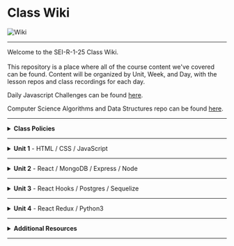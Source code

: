 # Class Wiki

![Wiki](https://media.wired.com/photos/5955ac6b5992c54331ac161b/191:100/pass/2000px-Wikipedia-logo-v2-en-F.jpg)

___
Welcome to the SEI-R-1-25 Class Wiki. <br/><br/> This repository is a place where all of the course content we've covered can be found. Content will be organized by Unit, Week, and Day, with the lesson repos and class recordings for each day.

Daily Javascript Challenges can be found [here](https://github.com/SEI-R-1-25/daily_js_challenges).

Computer Science Algorithms and Data Structures repo can be found [here](https://github.com/SEI-R-1-25/cs_data_structures).

___
<details><summary><strong>Class Policies</strong></summary><p>
  
Below, you will find class policies and requirements as laid out in Orientation on the first day of class and as conveyed by the Instructional Team.  We compile them here for your reference and review.
  
</p>

<ul type="none">

<li><details><summary><strong>Code of Conduct</strong></summary><p>
  
<ul>
  <li>Foster a productive classroom environment.</li>
  <li>Treat others with respect and dignity.</li>
  <li>Remember that everyone is coming at this with a different background.</li>
  <li>Professionalism in all methods of communication, both in-person <i>and</i> online.
    <ul>
      <li>Slack is an extension of our on-campus community. We ask that you remain courteous, respectful, and professional while engaging on Slack.</li>
    </ul>
  </li>
  <li><b>Zero tolerance for plagiarism and cheating.</b></li>
</ul>
  
</p></details></li>

<li><details><summary><strong>Deliverable Submission Requirements</strong></summary><p>
  
<ul>
  <li>Deliverables must be submitted following the <a href="https://github.com/SEI-R-1-25/template_pull_request">PR Guidelines</a>.</li>
  <li>Students must meet deliverable requirements for the submission to be marked as "Complete".</li>
  <li>Deliverables are <i>always</i> due the following class day at the beginning of class, unless otherwise stated.</li>
  <li>There is a grace period for re-submission or late submission.  All re-submits/late submits are due the <b>Monday following the week of assignment</b>.
    <ul>
      <li>Deliverables assigned on Fridays <b>do not</b> have a re-submit <i>or</i> late submit grace period.</li>
      <li>Deliverables submitted <i>after</i> the grace period <b>will not</b> be graded or accepted and will be marked as "Incomplete".</li>
    </ul>
  </li>
</ul>
  
</p></details></li>

<li><details><summary><strong>Graduation Requirements</strong></summary><p>
  
<ul>
  <li>Meet Project Requirements.
    <ul><li>Satisfactorily complete and present a project for <i>each</i> of the <b>4</b> units.</li></ul>
  </li>
  <li>Submit and complete a <i>minimum</i> of <b>80%</b> of deliverables (labs, homework, etc.).</li>
  <li>Adhere to attendance policy.
    <ul>
      <li>Students are allowed <b>3</b> absences over the <i>entire</i> course.</li>
      <li><b>3</b> tardies or early departures equals <b>1</b> absence.</li>
      <li>Tardy policy <i>includes</i> Outcomes participation.</li>
    </ul>
  </li>
</ul>
  
</p></details></li>
  
</ul></details>

____
<details><summary><strong>Unit 1</strong> - HTML / CSS / JavaScript</summary><p>

<ul type="none">
  
  <li><details><summary><strong>Week 1</strong></summary><p>
  
  <p>
  In Week 1, we reviewed the fundamental concepts of <b>HTML</b>, <b>CSS</b>, and <b>JavaScript</b> along with introducing <b>git</b> workflow, <b>terminal</b> commands, and writing professional <b>markdown</b> files. 
  </p>
  
  <ul type="none">

  <li><details><summary>Repos</summary><p>

  | Day 1 | Day 2 | Day 3 | Day 4 | Day 5 |
  |:---:|:---:|:---:|:---:|:---:|
  | [Mac Installfest](https://github.com/SEI-R-1-25/InstallFest_Mac) | [Github Lesson](https://github.com/SEI-R-1-25/u1_lesson_github) | [Flexbox / Grid](https://github.com/SEI-R-1-25/u1_lesson_flex_grid/blob/main/README.md) | [Flexbox Froggy](https://flexboxfroggy.com/) | [Grid Garden](https://cssgridgarden.com/) |
  | [Windows Installfest](https://github.com/SEI-R-1-25/Installfest_Windows) | [Intro to HTML](https://github.com/SEI-R-1-25/u1_lesson_intro_HTML) | [JS Datatypes](https://github.com/SEI-R-1-25/u1_lesson_js_data_types) | [JS Functions](https://github.com/SEI-R-1-25/u1_lesson_js_functions) | [Intro to JS DOM](https://github.com/SEI-R-1-25/u1_lesson_js_dom) |
  | [Terminal Lesson](https://github.com/SEI-R-1-25/u1_lesson_terminal) | [Intro to CSS](https://github.com/SEI-R-1-25/u1_lesson_intro_CSS) | [JS Arrays](https://github.com/SEI-R-1-25/u1_lesson_js_arrays) | [JS Scope](https://github.com/SEI-R-1-25/u1_lesson_js_scope) | [JS DOM Quotes Lab](https://github.com/SEI-R-1-25/u1_lab_DOM) |
  | [Git Lesson](https://github.com/SEI-R-1-25/u1_lesson_git) | [Markdown Lesson](https://github.com/SEI-R-1-25/u1_lesson_markdown) | [JS Loops & Control Flow](https://github.com/SEI-R-1-25/u1_lesson_js_control_flow) | [JS Objects](https://github.com/SEI-R-1-25/u1_lesson_js_objects) | [JS Events & Callbacks](https://github.com/SEI-R-1-25/u1_lesson_js_events_callbacks) |
  | [VS Code Lesson](https://github.com/SEI-R-1-25/u1_lesson_VSCode) | [HTML / CSS Lab](https://github.com/SEI-R-1-25/u1_lab_html_css_exercise) | [Control Flow Adventure](https://github.com/SEI-R-1-25/u1_hw_control_flow_adventure) | [Jurassic Objects Lab](https://github.com/SEI-R-1-25/u1_lab_jurassic_objects) | [JS Event Bubbling](https://github.com/SEI-R-1-25/u1_lesson_js_event_bubbling) |
  | [Terminal Lab](https://github.com/SEI-R-1-25/u1_lab_git_practice) | [Markdown Homework](https://github.com/SEI-R-1-25/u1_hw_markdown) |   | [Objects & Functions Lab](https://github.com/SEI-R-1-25/u1_lab_objects_functions) | [JS Dots Game Lab](https://github.com/SEI-R-1-25/u1_lab_dots) |
  | [Star Wars Homework](https://github.com/SEI-R-1-25/u1_hw_star_wars) |   |   | [Codewars Homework](https://github.com/SEI-R-1-25/u1_hw_codewars_challenges) | [Tic Tac Toe Homework](https://github.com/SEI-R-1-25/u1_hw_tic_tac_toe) |

  </p></details></li>


  <li><details><summary>Class Recordings</summary><p>

  | Day 1 | Day 2 | Day 3 | Day 4 | Day 5 |
  |:---:|:---:|:---:|:---:|:---:|
  | [Recording](https://generalassembly.zoom.us/rec/share/cuppGd8LGCZvNQZEUjs65PSO4P92t9Pm2br3QCg1Rw_UGPkACY8cBz6WkAfMFcby.FpgtJwRn36IK0rv4) | [Recording](https://generalassembly.zoom.us/rec/share/ZkhRcd8pU4aiAx9b0HQWxXr6XmrMlijc6QC7K2L8eZxYzt1Jkz0U2u0nQaccdG5s.xx6OyiwyvRw912eh) | [Recording](https://generalassembly.zoom.us/rec/share/-lnFJEnqXhqWzuG9SL-1VSm4pFzeo4oEDrhGWlESF6AoCqQp72am1DM8x-sxKrCJ.uI5D4lkuFdT9iWIe) | [Recording](https://generalassembly.zoom.us/rec/share/2q6_CqMjN-tYSQgRL6YUtlgrc9uCCAjUHAMksQNJlHuQ4nyo6tPTHcUqq_r1Xs1G.HMxMszVD-fEaGh43) | [Recording](https://generalassembly.zoom.us/rec/share/K-InNJSJN-YJac-vKRt03G_DjRiwrXkNY_wjRPuTVxL1y5ZviH5zirSzVjlIJx61.ZLynBQ4WoYnuabLu ) |
  | Passcode: `PF6W+7K1` | Passcode: `TG7l0t5*` | Passcode: `3&E3HWiv` | Passcode: `4V^8=JKt` | Passcode: `2HM%Lu^M` |

  </p></details></li>
  
  </ul>
  
  ___
  </p></details></li>
  
  <li><details><summary><strong>Week 2</strong></summary><p>
  
  <p>
  In Week 2, we practiced more <b>DOM Manipulation</b> and were introduced to <a href="https://github.com/SEI-R-1-25/daily_js_challenges">Daily JavaScript Challenges</a> and basic algorithmic problem solving. We and learned about <b>ES6</b> syntax along with <b>Higher Order Functions</b>, <b>Object Oriented Programming</b> in JavaScript, <b>npm scripts</b>, and fetching/accessing data with <b>APIs</b>. 
  </p>
  
  <ul type="none">

  <li><details><summary>Repos</summary><p>
  
  | Day 1 | Day 2 | Day 3 | Day 4 | Day 5 |
  |:---:|:---:|:---:|:---:|:---:|
  | [Daily JS](https://github.com/SEI-R-1-25/daily_js_challenges) | [Intro to OOP](https://github.com/SEI-R-1-25/u1_lesson_js_oop) | [Box Model Practice](https://github.com/SEI-R-1-25/u1_lab_box_model) | [Intro to APIs](https://github.com/SEI-R-1-25/u1_lesson_intro_to_apis) | [Unit 1 Assessment](https://github.com/SEI-R-1-25/u1_assessment) | 
  | [ES6 Syntax](https://github.com/SEI-R-1-25/u1_lesson_js_es6) | [OOP Lab](https://github.com/SEI-R-1-25/u1_lab_OOP) | [Intro to NPM & Building Scripts](https://github.com/SEI-R-1-25/u1_lesson_nodejs_scripting) | [API Dogs Lab](https://github.com/SEI-R-1-25/u1_lab_api_dogs) | [Project 1 Prompt](https://github.com/SEI-R-1-25/u1_project_prompt) | 
  | [ES6 Lab](https://github.com/SEI-R-1-25/u1_lab_es6_practice) | [OOP With DOM Elements](https://github.com/SEI-R-1-25/u1_lesson_OOP_HTML) | [JS Fast & Furious](https://github.com/SEI-R-1-25/u1_hw_fast_and_furious) | [OMDB API Lab](https://github.com/SEI-R-1-25/u1_lab_omdb_api) | []() | 
  | [JS HOF Lesson](https://github.com/SEI-R-1-25/u1_lesson_HOF) | []() | []() | []() | []() | 
  | [JS HOF Practice](https://github.com/SEI-R-1-25/u1_lab_HOF) | []() | []() | []() | []() | 
  | [JS HOF Homework](https://github.com/SEI-R-1-25/u1_hw_HOF) | []() | []() | []() | []() | 
  
  </p></details></li>


  <li><details><summary>Class Recordings</summary><p>

  | Day 1 | Day 2 | Day 3 | Day 4 | Day 5 |
  |:---:|:---:|:---:|:---:|:---:|
  | [Recording](https://generalassembly.zoom.us/rec/share/1JLLA-WdjdYnCsVoyoIHIKbwKvDITZdENINVHjkG91cPOS0ablatBgEJfB0MYDoL.u_Gizu2tGu0esO5J) | [Recording](https://generalassembly.zoom.us/rec/share/R8w6KTHjBu_OZzTD5kiuciqRPjMz-J7Pi6J7NclA7yv8vwA7KvnSK4GcHQZUFWiP.by7t0g7P1t_XTOJv) | [Recording](https://generalassembly.zoom.us/rec/share/Zshi6COg_-c-m6J7H328VqqjZAntUV19QE6UwlKwfvtnLdkb7F4mR6-Ok3sGtry9.VDAUwtLKyYEC7aAB) | [Recording](https://generalassembly.zoom.us/rec/share/wwtWaxQVxfq_Of48fVjVJzRA9Dk0hvN2i5jaz984_K7Nlm8MmHedBxExlWBOe0Ye.78z-E6EmbwXXtQvF) | No Recording |
  | Passcode: `9VBCaLJ+` | Passcode: `Cb$78QSu` | Passcode: `j5SA!B=1` | Passcode: `L0!Hx55i` |  |

  </p></details></li>
  
  </ul>
  
  </p></details></li>

</p></details>

___
<details><summary><strong>Unit 2</strong> - React / MongoDB / Express / Node</summary><p>

<ul type="none">

  <li><details><summary><strong>Week 4</strong></summary><p>
  
  <p>
  In Week 4, we learned all about <b>React</b> and what an amazing language it can be for developers.  We learned the concepts of <b>components</b>, <b>props</b>, and <b>state</b>.  We learned about the idea of <b>conditional rendering</b> and how we can use our user's input to influence our output.  We were also introduced to <b>React Router</b> and got to see how it gives us powerful new tools to build our React Apps.
  </p>
  
  <ul type="none">

  <li><details><summary>Repos</summary><p>

  | Day 1 | Day 2 | Day 3 | Day 4 | Day 5 |
  |:---:|:---:|:---:|:---:|:---:|
  | HOLIDAY | [Intro to React](https://github.com/SEI-R-1-25/u2_lesson_react_intro) | [Mapping Components](https://github.com/SEI-R-1-25/u2_lesson_react_mapping_components) | [Intro to State](https://github.com/SEI-R-1-25/u2_lesson_react_state_intro) | [Conditional Rendering](https://github.com/SEI-R-1-25/u2_lesson_react_conditional_rendering) |
  | HOLIDAY | [React Components Lab](https://github.com/SEI-R-1-25/u2_lesson_react_components) | [Mapping Components Lab](https://github.com/SEI-R-1-25/u2_lab_mapping_components) | [React Todos Lab](https://github.com/SEI-R-1-25/u2_lab_react_todos) | [Conditional Rendering Lab](https://github.com/SEI-R-1-25/u2_lab_conditional_rendering) |
  | HOLIDAY | [React Props](https://github.com/SEI-R-1-25/u2_lesson_react_props) | [Movie Mapping Homework](https://github.com/SEI-R-1-25/u2_hw_mapping_components) | [Lifecycle Methods](https://github.com/SEI-R-1-25/u2_lesson_react_lifecycle) | [React Router](https://github.com/SEI-R-1-25/u2_lesson_react_router) |
  | HOLIDAY | [React LOTR](https://github.com/SEI-R-1-25/u2_lab_react_lotr) |   | [Lifecycle Lab](https://github.com/SEI-R-1-25/u2_lab_react_component_lifecycle) | [RAWG Router Lab](https://github.com/SEI-R-1-25/u2_lab_react_router) |
  | HOLIDAY | [React Quiz Homework](https://github.com/SEI-R-1-25/u2_quiz_react) |   | [React Calculator Homework](https://github.com/SEI-R-1-25/u2_hw_react_calculator) | [Burger Stacker Homework](https://github.com/SEI-R-1-25/u2_hw_react_burger_stacker) |

  </p></details></li>


  <li><details><summary>Class Recordings</summary><p>

  | Day 1 | Day 2 | Day 3 | Day 4 | Day 5 |
  |:---:|:---:|:---:|:---:|:---:|
  | No Recording | [Recording](https://generalassembly.zoom.us/rec/share/txovc8q-jspCAHVVH1RXeaFR0sa0PmH9oT_ko9Y7enXRXooZUVNwLUAPE4aSkCq8.kYQ-WyZdanPtN25T) | [Recording](https://generalassembly.zoom.us/rec/share/pMprJiqPeS5_t6SmFuanokU3d1kn3_1K2Zz3mojOYj2uHKQY2KA1xR3Wx1HIFn0.OYZZjs8QvRFVS1Dd) | [Recording](https://generalassembly.zoom.us/rec/share/VWs3HBpsIZIS2C4JmBCOrwjUC0tyqfWc9GYUHrI5enolGPQJNGhX-0W0TRApMTXn.FuxZg2uEBTfR-x7O) | [Recording](https://generalassembly.zoom.us/rec/share/I6M6rFQqLZpiueR5zmZJWbh56O42A_kmgcp1yNqhodGseAfr_d278qxbhsj9SM4W.NClCA0KVRFVHxU5r) |
  |  | Passcode: `^#0$7^a*` | Passcode: `?LUf?r8=` | Passcode: `zcyu?tO6` | Passcode: `&!64MJ!2` |

  </p></details></li>
  
  </ul>
  
  ___
  </p></details></li>
  
  <li><details><summary><strong>Week 5</strong></summary><p>
  
  <p>
  In Week 5, we introduced back-end and got to practice using <b>Express</b> and <b>Express Middleware</b>.  We also learned how to implement <b>controllers</b>.  We then introduced <b>MongoDB</b> and <b>mongoose</b> as a way to store our app's data.  At the end of the week, we learned some group <b>git</b> best-practices and got to build our first full stack app together in groups!
  </p>
  
  <ul type="none">

  <li><details><summary>Repos</summary><p>
  
  | Day 1 | Day 2 | Day 3 | Day 4 | Day 5 |
  |:---:|:---:|:---:|:---:|:---:|
  | [React APIs](https://github.com/SEI-R-1-25/u2_lesson_react_APIs) | [Express Middleware](https://github.com/SEI-R-1-25/u2_lesson_express_middleware) | [MongoDB Sneakers Lab](https://github.com/SEI-R-1-25/u2_lab_mongodb_exercise) | [Group Git](https://github.com/SEI-R-1-25/u2_lesson_group_git) | [MERN Deployment](https://github.com/SEI-R-1-25/u2_lesson_MERN_heroku_deployment) |
  | [Intro to Express](https://github.com/SEI-R-1-25/u2_lesson_express_intro) | [Express Controllers](https://github.com/SEI-R-1-25/u2_lesson_express_controllers) | [Mongoose Express Lab](https://github.com/SEI-R-1-25/u2_lab_mongoose_express) | [Mongoose Associations](https://github.com/SEI-R-1-25/u2_lesson_mongoose_associations) | []() |
  | [Express Routes](https://github.com/SEI-R-1-25/u2_lesson_express_routing) | [MongoDB](https://github.com/SEI-R-1-25/u2_lesson_mongodb) | [Mongoose Plants API Homework](https://github.com/SEI-R-1-25/u2_hw_mongoose_plants) | [Full Stackathon](https://github.com/SEI-R-1-25/u2_hackathon) | []() |
  | [RAWG Router Homework](https://github.com/SEI-R-1-25/u2_lab_rawg_router) | [Mongoose Schemas and Models](https://github.com/SEI-R-1-25/u2_lesson_mongoose_data_model) | []() | []() | []() |
  | []() | [Express Fruits Homework](https://github.com/SEI-R-1-25/u2_hw_express_fruits) | []() | []() | []() |
  
  
  </p></details></li>


  <li><details><summary>Class Recordings</summary><p>

  | Day 1 | Day 2 | Day 3 | Day 4 | Day 5 |
  |:---:|:---:|:---:|:---:|:---:|
  | [Recording](https://generalassembly.zoom.us/rec/share/kgUIEeqI9UZTG7wXJfji84o3q3tFWoBJbefw_NbT5YaRnPLJ3CFgm4ppYgDIB2_z.FcYkhJVqjg5j_MHO) | [Recording](https://generalassembly.zoom.us/rec/share/7a1Efpo8W62LVGw0rMK3P_CeB-DzxTvy1q-kKo3JSkl-tpo_FLlF7wpebgKUf_Jb.OPzRCQOG4fu5qvos) | No Recording | [Recording](https://generalassembly.zoom.us/rec/share/iuLOimFccWFSMUi5x1evKrUPmRlDyxDTjMJ8ErqhO75AjFlKXomCB4QWb6v_Fu8d.ZRBIDvJ4a--qw3dx) | [Recording](https://generalassembly.zoom.us/rec/share/0CXDt7TmjBc045b4aytdexxHuyOBe9L0PAkIT82aZg_Os8TxTWGsbDtMLfxsKnuY.L-yrRWDAn8qttWqr) |
  | Passcode: `hoj7TG*c` | Passcode: `1*dN%&8K` |  | Passcode: `E$35U6G!` | Passcode: `!FPy3vtK` |

  - [MERN Deployment and P2s Recording](https://generalassembly.zoom.us/rec/share/s74IYaUx4psQBg9TCkcBGMqWGQqkuDmGOsO0LkpFGmoKofjuo4R3d32qhlFomH6Y.KmtRpGY96lRP782I) - Passcode: `t68+4BUm`

  </p></details></li>
  
  </ul>
  
  </p></details></li>

</p></details>

___
<details><summary><strong>Unit 3</strong> - React Hooks / Postgres / Sequelize</summary><p>

<ul type="none">

  <li><details><summary><strong>Week 7</strong></summary><p>
  
  <p>
  In Week 7, we learned all about <b>React Hooks</b> and <b>functional components</b>. We learned hooks like <b>useState</b>, <b>useEffect</b>, and <b>useReducer</b> and where to best put them to use in our apps. We were introduced to <b>SQL databases</b> and started to learn SQL commands to interact with our database.  We also learned about the concept of <b>SQL Joins</b>.
  </p>
  
  <ul type="none">

  <li><details><summary>Repos</summary><p>

  | Day 1 | Day 2 | Day 3 | Day 4 | Day 5 |
  |:---:|:---:|:---:|:---:|:---:|
  | [Hooks Docs](https://reactjs.org/docs/hooks-reference.html) | [Intro to useEffect](https://github.com/SEI-R-1-25/u3_lesson_useEffect) | [React Recipes Lab](https://github.com/SEI-R-1-25/u3_lab_react_recipes) | [Intro to SQL](https://github.com/SEI-R-1-25/u3_lesson_SQL_Intro) | [SQL Zoo Lab](https://sqlzoo.net/) |
  | [Classes to Hooks](https://github.com/SEI-R-1-25/u3_lesson_classes_hooks) | [useEffect Stoplight Lab](https://github.com/SEI-R-1-25/u3_lab_useEffect_stoplight) |   | [SQL Practice Lab](https://github.com/SEI-R-1-25/u3_lab_SQL_Practice) | [SQL Code Wars Homework](https://github.com/SEI-R-1-25/u3_hw_sql_codewars) |
  | [Intro to useState](https://github.com/SEI-R-1-25/u3_lesson_useState) | [Kanye Quotes Lab](https://github.com/SEI-R-1-25/u3_lab_kanye_useEffect) |   | [SQL Joins](https://github.com/SEI-R-1-25/u3_lesson_SQL_Joins) |   |
  | [Hooks ATM Lab](https://github.com/SEI-R-1-25/u3_lab_hooks_atm) | [Intro to useReducer](https://github.com/SEI-R-1-25/u3_lesson_useReducer) |   | [SQL Joins Lab](https://github.com/SEI-R-1-25/u3_lab_SQL_Joins_Practice) |   |
  | [React Portfolio Lab](https://github.com/SEI-R-1-25/u3_lab_react_portfolio) | [CSS Manipulator Lab](https://github.com/SEI-R-1-25/u3_lab_CSS_manipulator) |   | [Carmen Sandiego Homework](https://github.com/SEI-R-1-25/u3_hw_carmen_sandiego) |   |
  | [React Adv. Calculator Homework](https://github.com/SEI-R-1-25/u3_hw_react_hooks_calculator) |   |   |   |   |

  </p></details></li>


  <li><details><summary>Class Recordings</summary><p>

  | Day 1 | Day 2 | Day 3 | Day 4 | Day 5 |
  |:---:|:---:|:---:|:---:|:---:|
  | [Recording](https://generalassembly.zoom.us/rec/share/NZUsMFWpV3UFs0bE07HnBHO1AFyhs0fTTDfjorICX4n_gSn8dEQMfq66l37lct4Z.UHpYS2UFBFF51FAQ) | [Recording](https://generalassembly.zoom.us/rec/share/O7VEKbn-sSOR8LZk5uL3h_blnH1ePDrk7bxjg6pm6mISOeBGlfZnivLIqzQVoS5S.phAC0KNyqQ4mXrnA) | [Recording](https://generalassembly.zoom.us/rec/share/WQIbysJNDsLBxKQulC_lwXhquQPOSthlPM9oKkPuLM6gR-saqaQNABEFa1BA7mWf.Lw390qKilJAZB9dm) | [Recording](https://generalassembly.zoom.us/rec/share/S88Ukbp4BJdr4YgtimOwH8o0xb41HakiewDf8DMwmSIOZdaUoHCuw8B0RioaXkVU.isvHf-V2E0okiQg1) | [Recording](https://generalassembly.zoom.us/rec/share/dIccFkfzjjqyydVwlymroH2LNRDa8LQgblumQqE7Tu6wC_cvUoXtdUeCMW53iEO0.O4MrbB1IYgPssqiq) |
  | Passcode: `@ya&5d!G` | Passcode: `k^kAbv1I` | Passcode: `K4Qw$d#F` | Passcode: `2$5MS+Ms` | Passcode: `.Ku1bXvB` |

  </p></details></li>
  
  </ul>
  
  ___
  </p></details></li>
  
  <li><details><summary><strong>Week 8</strong></summary><p>
  
  <p>
  In Week 8, we learned all about <b>Sequelize</b> and how it can interpret for our SQL database and our backend Node servers.  We learned how to make <b>queries</b>, <b>migrations</b>, and <b>associations</b>.  We also learned all about how to integrate <b>user authentication</b> in our apps.
  </p>
  
  <ul type="none">

  <li><details><summary>Repos</summary><p>
  
  | Day 1 | Day 2 | Day 3 | Day 4 | Day 5 |
  |:---:|:---:|:---:|:---:|:---:|
  | [Database Design](https://github.com/SEI-R-1-25/u3_lesson_database_design) | [Sequelize Migrations](https://github.com/SEI-R-1-25/u3_lesson_sequelize_migrations) | [Express Sequelize Lab](https://github.com/SEI-R-1-25/u3_lesson_express_sequelize) | [JWT Auth](https://github.com/SEI-R-1-25/u3_lesson_JWT_auth) | [Sequelize Complex Associations](https://github.com/SEI-R-1-25/u3_lesson_sequelize_complex_associations) |
  | [Intro to Sequelize](https://github.com/SEI-R-1-25/u3_lesson_sequelize_intro) | [Migrations Exercise Lab](https://github.com/SEI-R-1-25/u3_lab_sequelize_migrations_exercise) | [Sequelize API Lab](https://github.com/SEI-R-1-25/u3_lab_sequelize_API_from_scratch) | [Sequelize Auth](https://github.com/SEI-R-1-25/u3_lesson_sequelize_auth) | [Fakebook Lab](https://github.com/SEI-R-1-25/u3_lab_fakebook) |
  | [Sequelize Queries](https://github.com/SEI-R-1-25/u3_lesson_sequelize_queries) | [Sequelize Associations](https://github.com/SEI-R-1-25/u3_lesson_sequelize_associations) | [Auth Study Homework](https://github.com/SEI-R-1-25/u3_hw_jwt_auth_study) | [React Auth](https://github.com/SEI-R-1-25/u3_lab_react_auth) | [P3 Prompt](https://github.com/SEI-R-1-25/u3_project_prompt) |
  | [Sequelize Querying Lab](https://github.com/SEI-R-1-25/u3_lab_sequelize_querying) | [Associations Exercise Lab](https://github.com/SEI-R-1-25/u3_lab_sequelize_associations_exercise) | []() | [Auth Quiz Homework](https://github.com/SEI-R-1-25/u3_hw_auth_quiz) | []() |
  | [Sequelize Practice Homework](https://github.com/SEI-R-1-25/u3_hw_sequelize_practice) | [Associations & Migrations Homework](https://github.com/SEI-R-1-25/u3_hw_sequelize_associations_and_migrations) | []() | []() | []() |
  
  </p></details></li>


  <li><details><summary>Class Recordings</summary><p>

  | Day 1 | Day 2 | Day 3 | Day 4 | Day 5 |
  |:---:|:---:|:---:|:---:|:---:|
  | [Recording](https://generalassembly.zoom.us/rec/share/5n3d3sT51b7cznwZoz9cQ7j3bSOOyI_wJdcHWOoyrXAXb5xBp4tBvYN6Ebvd_4o.iV_JGtBnZ76X8stJ) | [Recording](https://generalassembly.zoom.us/rec/share/-A6Yj_08b4yGbmNG_6Ls5PHhgeg7fRfatg9ezbvfayu6qCXlWhCo8dnZWnEArNa-.rqsG3JIlEM2Awxh-) | No Recording | [Recording](https://generalassembly.zoom.us/rec/share/Q5W1kvWoJ9O3lwdRUuZWwpBJtLSdnrkdstRBqzX2Ag4qKjtR7m8h2tQ6zfWmwbgC._zLC4X1NXi3fX7-H) | [Recording](https://generalassembly.zoom.us/j/98845340045?pwd=ZWZsOVQ5NGZvREl2ZDhGNGJLOWhQZz09) |
  | Passcode: `%2TJaPy&` | Passcode: `gG.ku4=F` |  | Passcode: `02a&#43R` | Passcode: `ZG95+Fu@` |

  </p></details></li>
  
  </ul>
  
  </p></details></li>

</p></details>

___
<details><summary><strong>Unit 4</strong> - React Redux / Python3 </summary><p>

<ul type="none">

  <li><details><summary><strong>Week 10</strong></summary><p>
  
  <p>
  In Week 10, we were introduced to <b>React Redux</b> as a new way to manage our state in React! We learned about <b>Reducers</b>, <b>Actions</b>, and <b>Types</b>. We also learned how to map our state and actions to props. We also learned how to use a middleware called <b>thunk</b> in conjunction with Redux. Later in the week, we were introduced to <b>Python</b> and learned about <b>functions</b>, <b>control flow</b>, <b>loops</b>, <b>dictionaries</b>, and <b>tuples</b>.
  </p>
  
  <ul type="none">

  <li><details><summary>Repos</summary><p>

  | Day 1 | Day 2 | Day 3 | Day 4 | Day 5 |
  |:---:|:---:|:---:|:---:|:---:|
  | [Intro to Redux](https://github.com/SEI-R-1-25/u4_lesson_react_redux_intro) | [Redux Middleware](https://github.com/SEI-R-1-25/u4_lesson_redux_middleware) | [Redux ToDos Lab](https://github.com/SEI-R-1-25/u4_lab_redux_todos) | [Intro to Python](https://github.com/SEI-R-1-25/u4_lesson_python_intro) | [Python Lists and Loops](https://github.com/SEI-R-1-25/u4_lesson_python_lists_loops) |
  | [Redux Reducers](https://github.com/SEI-R-1-25/u4_lesson_redux_reducers) | [Redux Movies Lab](https://github.com/SEI-R-1-25/u4_lab_redux_movies) |  | [Python Functions](https://github.com/SEI-R-1-25/u4_lesson_python_functions) | [Python Dictionaries](https://github.com/SEI-R-1-25/u4_lesson_python_dictionaries) |
  | [Redux Actions & Types](https://github.com/SEI-R-1-25/u4_lesson_redux_actions_types) |  |  | [Python Control Flow](https://github.com/SEI-R-1-25/u4_lesson_python_control_flow) | [Python Tuples](https://github.com/SEI-R-1-25/u4_lesson_python_tuples) |
  | [Redux Mapping State & Actions to Props](https://github.com/SEI-R-1-25/u4_lesson_mapping_state_props) |  |  | [Python BYOA Homework](https://github.com/SEI-R-1-25/u4_hw_python_adventure) | [Python Tuple Lab](https://github.com/SEI-R-1-25/u4_lab_python_tuple_exercise) |
  | [Redux Quiz Homework](https://github.com/SEI-R-1-25/u4_hw_redux_quiz) |  |  |  | [Python CSV Parser Homework](https://github.com/SEI-R-1-25/u4_hw_python_csv_parser) |
  
  </p></details></li>


  <li><details><summary>Class Recordings</summary><p>

  | Day 1 | Day 2 | Day 3 | Day 4 | Day 5 |
  |:---:|:---:|:---:|:---:|:---:|
  | [Recording](https://generalassembly.zoom.us/rec/share/QfLAQtsEegRCz3YXcvB8aylH4O3RHUzLLWowmIurO06IdxRwXdSj0NUTovHLNhIm.OFCdN-9xcHpqvSox) | [Recording](https://generalassembly.zoom.us/rec/share/0IQOyn7cbkjdj4aAHriur8nRIdYy0tlU4zhhh1RHTM9Vrc7gWN9gTdfBqOYfmQxf._c2CIDcYFVFYHK0R) | [Recording](https://generalassembly.zoom.us/rec/share/Njr6F9i4FSoY_bjBd3GUwa-SAu8k4g4fHglBxVvF5Vuy_1BcmWddYt2SKQu9iNdx.UjoAF3Oq_RwpS9nx) | [Recording](https://generalassembly.zoom.us/rec/share/nkN3Nc4tKgf3_5M1Okop_FCse7_qln2tyP4KFAfVVpnVVpo4mypnFX66UzzefcpR.nhvCFus9J8D8K7z1) | [Recording](https://generalassembly.zoom.us/rec/share/wOoNxXnxJYTA6XeKcOMTncFAOCb5OdYduKDPk-86xh18xrGc6N6ANxtomjZjDxUU.mQubAyQYS4o-4W_i) |
  | Passcode: `14D?KNUn` | Passcode: `QnIRu?k8` | Passcode: `C40$FGF*` | Passcode: `1?*.Z8a4` | Passcode: `PHx2FK.F` |

  </p></details></li>
  
  </ul>
  
  ___
  </p></details></li>
  
  <li><details><summary><strong>Week 11</strong></summary><p>
  
  <p>
  Week 11 overview. 
  </p>
  
  <ul type="none">

  <li><details><summary>Repos</summary><p>
  
  | Day 1 | Day 2 | Day 3 | Day 4 | Day 5 |
  |:---:|:---:|:---:|:---:|:---:|
  | []() | []() | []() | []() | []() |
  | []() | []() | []() | []() | []() |
  | []() | []() | []() | []() | []() |
  | []() | []() | []() | []() | []() |
  | []() | []() | []() | []() | []() |
  | []() | []() | []() | []() | []() |
  | []() | []() | []() | []() | []() | 
  
  </p></details></li>


  <li><details><summary>Class Recordings</summary><p>

  | Day 1 | Day 2 | Day 3 | Day 4 | Day 5 |
  |:---:|:---:|:---:|:---:|:---:|
  | [Recording]() | [Recording]() | [Recording]() | [Recording]() | [Recording]() |
  | Passcode: ` ` | Passcode: ` ` | Passcode: ` ` | Passcode: ` ` | Passcode: ` ` |

  </p></details></li>
  
  </ul>
  
  </p></details></li>

</p></details>

___
<details><summary><strong>Additional Resources</strong></summary><p>

Here is a list of additional resources that were hand-picked by your instructors. If you find that you don't have the time during cohort, these resources will still help to solidify your understanding of key concepts well past graduation. This list is split into 4 sections and will grow over time as more concepts have been covered:

  <ul type="none">
  
  <li><details><summary><strong>Practice </strong>- places to apply your skills and grow in your problem solving abilities.</summary><p>
  
  - [Codeacademy](https://www.codecademy.com/catalog)
  - [Codewars](https://www.codewars.com)
  - [CSS Battle](https://cssbattle.dev/)
  - [Flexbox Froggy](https://flexboxfroggy.com/)
  - [Grid Garden](https://cssgridgarden.com/)
  </p></details></li>
  
  <li><details><summary><strong>Reading </strong>- places to deepen your understanding of concepts or quick reads that are worth taking the time to skim through.</summary><p>
  
  - [Eloquent JavaScript](https://eloquentjavascript.net/)
  - [CSS Tricks](https://css-tricks.com/)
  - [Rubber Duck Debugging](https://rubberduckdebugging.com/)
  - [Medium: What Is An API?](https://medium.com/free-code-camp/what-is-an-api-in-english-please-b880a3214a82)
  - [Medium: Higher Order Functions](https://medium.com/javascript-in-plain-english/4-must-know-higher-order-functions-in-javascript-411f85545881)
  - [Medium: Local Git Repos vs Remote Repos](https://medium.com/swlh/git-local-repo-and-github-remote-repo-eae1c948fbf5)
  - [Medium: Explaining API's](https://medium.com/javascript-in-plain-english/many-developers-struggle-with-explaining-apis-20a071d74596)
  </p></details></li>
  
  <li><details><summary><strong>Documentation </strong>- gotta have the docs! Always read the docs.</summary><p>
  
  - [MDN JavaScript Docs](https://developer.mozilla.org/en-US/docs/Web/JavaScript/Guide)
  - [W3Schools CSS Docs](https://www.w3schools.com/cssref/default.asp)
  - [React Docs](https://reactjs.org/docs/getting-started.html)

  </p></details></li>
  
  <li><details><summary><strong>Cheatsheets </strong>- quick references for you to use when you're in the weeds.</summary><p>
  
  - [JavaScript Cheatsheet](https://websitesetup.org/javascript-cheat-sheet/)
  - [Markdown Cheatsheet](https://guides.github.com/pdfs/markdown-cheatsheet-online.pdf)
  - [ES6 Cheatsheet](https://devhints.io/es6)
  </p></details></li>
  
  </ul>
 
</p></details>

___
